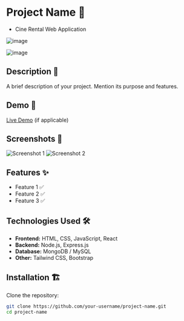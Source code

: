 # Project Name 🚀
- Cine Rental Web Application
  
![image](https://github.com/user-attachments/assets/72c79b20-b05f-4092-b2b6-d6fe66645b30)

![image](https://github.com/user-attachments/assets/a6448395-8116-4a18-8e17-9f66db48f7f1)

 

## Description 📄
A brief description of your project. Mention its purpose and features.

## Demo 🔗
[Live Demo](https://your-live-demo-url.com) (if applicable)

## Screenshots 📸
![Screenshot 1](https://your-image-url.com)
![Screenshot 2](https://your-image-url.com)

## Features ✨
- Feature 1 ✅
- Feature 2 ✅
- Feature 3 ✅

## Technologies Used 🛠️
- **Frontend:** HTML, CSS, JavaScript, React
- **Backend:** Node.js, Express.js
- **Database:** MongoDB / MySQL
- **Other:** Tailwind CSS, Bootstrap

## Installation 🏗️
Clone the repository:
```bash
git clone https://github.com/your-username/project-name.git
cd project-name
